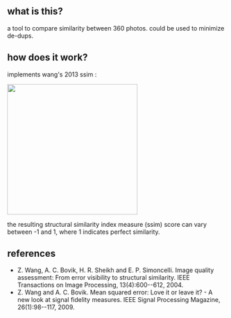 ## what is this?
a tool to compare similarity between 360 photos. could be used to minimize de-dups.

## how does it work?
implements wang's 2013 ssim :

<img src="http://file.scirp.org/Html/3-7800146/c060a765-b050-4f10-bc65-5e89c4ea228f.jpg" width="300">

the resulting structural similarity index measure (ssim) score can vary between -1 and 1, where 1 indicates perfect similarity.

## references
* Z. Wang, A. C. Bovik, H. R. Sheikh and E. P. Simoncelli. Image quality assessment: From error visibility to structural similarity. IEEE Transactions on Image Processing, 13(4):600--612, 2004.
* Z. Wang and A. C. Bovik. Mean squared error: Love it or leave it? - A new look at signal fidelity measures. IEEE Signal Processing Magazine, 26(1):98--117, 2009.